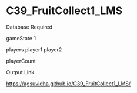 # C39_FruitCollect1_LMS

Database Required

gameState 1

players 
player1
player2


playerCount 


Output Link

https://agsuvidha.github.io/C39_FruitCollect1_LMS/
